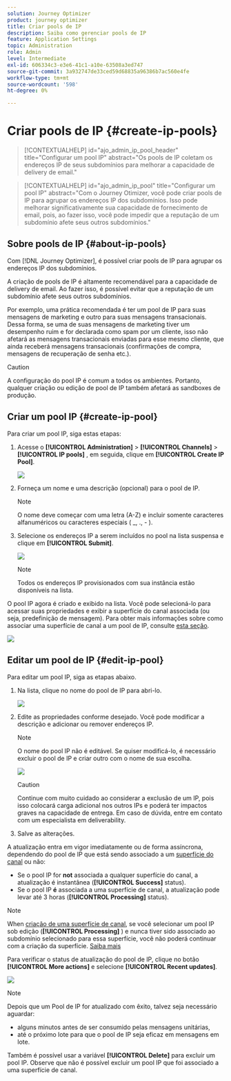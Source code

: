 ```yaml
---
solution: Journey Optimizer
product: journey optimizer
title: Criar pools de IP
description: Saiba como gerenciar pools de IP
feature: Application Settings
topic: Administration
role: Admin
level: Intermediate
exl-id: 606334c3-e3e6-41c1-a10e-63508a3ed747
source-git-commit: 3a932747de33ced59d68835a96386b7ac560e4fe
workflow-type: tm+mt
source-wordcount: '598'
ht-degree: 0%

---
```


# Criar pools de IP {#create-ip-pools}

>[!CONTEXTUALHELP]
>id="ajo_admin_ip_pool_header"
>title="Configurar um pool IP"
>abstract="Os pools de IP coletam os endereços IP de seus subdomínios para melhorar a capacidade de delivery de email."

>[!CONTEXTUALHELP]
>id="ajo_admin_ip_pool"
>title="Configurar um pool IP"
>abstract="Com o Journey Otimizer, você pode criar pools de IP para agrupar os endereços IP dos subdomínios. Isso pode melhorar significativamente sua capacidade de fornecimento de email, pois, ao fazer isso, você pode impedir que a reputação de um subdomínio afete seus outros subdomínios."

## Sobre pools de IP {#about-ip-pools}

Com [!DNL Journey Optimizer], é possível criar pools de IP para agrupar os endereços IP dos subdomínios.

A criação de pools de IP é altamente recomendável para a capacidade de delivery de email. Ao fazer isso, é possível evitar que a reputação de um subdomínio afete seus outros subdomínios.

Por exemplo, uma prática recomendada é ter um pool de IP para suas mensagens de marketing e outro para suas mensagens transacionais. Dessa forma, se uma de suas mensagens de marketing tiver um desempenho ruim e for declarada como spam por um cliente, isso não afetará as mensagens transacionais enviadas para esse mesmo cliente, que ainda receberá mensagens transacionais (confirmações de compra, mensagens de recuperação de senha etc.).

>[!CAUTION]
>
>A configuração do pool IP é comum a todos os ambientes. Portanto, qualquer criação ou edição de pool de IP também afetará as sandboxes de produção.

## Criar um pool IP {#create-ip-pool}

Para criar um pool IP, siga estas etapas:

1. Acesse o **[!UICONTROL Administration]** > **[!UICONTROL Channels]** > **[!UICONTROL IP pools]** , em seguida, clique em **[!UICONTROL Create IP Pool]**.

   ![](assets/ip-pool-create.png)

1. Forneça um nome e uma descrição (opcional) para o pool de IP.

   >[!NOTE]
   >
   >O nome deve começar com uma letra (A-Z) e incluir somente caracteres alfanuméricos ou caracteres especiais ( _, ., - ).

1. Selecione os endereços IP a serem incluídos no pool na lista suspensa e clique em **[!UICONTROL Submit]**.

   ![](assets/ip-pool-config.png)

   >[!NOTE]
   >
   >Todos os endereços IP provisionados com sua instância estão disponíveis na lista.

O pool IP agora é criado e exibido na lista. Você pode selecioná-lo para acessar suas propriedades e exibir a superfície do canal associada (ou seja, predefinição de mensagem). Para obter mais informações sobre como associar uma superfície de canal a um pool de IP, consulte [esta seção](channel-surfaces.md).

![](assets/ip-pool-created.png)

## Editar um pool de IP {#edit-ip-pool}

Para editar um pool IP, siga as etapas abaixo.

1. Na lista, clique no nome do pool de IP para abri-lo.

   ![](assets/ip-pool-list.png)

1. Edite as propriedades conforme desejado. Você pode modificar a descrição e adicionar ou remover endereços IP.

   >[!NOTE]
   >
   >O nome do pool IP não é editável. Se quiser modificá-lo, é necessário excluir o pool de IP e criar outro com o nome de sua escolha.

   ![](assets/ip-pool-edit.png)

   >[!CAUTION]
   >
   >Continue com muito cuidado ao considerar a exclusão de um IP, pois isso colocará carga adicional nos outros IPs e poderá ter impactos graves na capacidade de entrega. Em caso de dúvida, entre em contato com um especialista em deliverability.

1. Salve as alterações.

A atualização entra em vigor imediatamente ou de forma assíncrona, dependendo do pool de IP que está sendo associado a um [superfície do canal](channel-surfaces.md) ou não:

* Se o pool IP for **not** associada a qualquer superfície do canal, a atualização é instantânea (**[!UICONTROL Success]** status).
* Se o pool IP **é** associada a uma superfície de canal, a atualização pode levar até 3 horas (**[!UICONTROL Processing]** status).

>[!NOTE]
>
>When [criação de uma superfície de canal](channel-surfaces.md#create-channel-surface), se você selecionar um pool IP sob edição (**[!UICONTROL Processing]** ) e nunca tiver sido associado ao subdomínio selecionado para essa superfície, você não poderá continuar com a criação da superfície. [Saiba mais](channel-surfaces.md#subdomains-and-ip-pools)

Para verificar o status de atualização do pool de IP, clique no botão **[!UICONTROL More actions]** e selecione **[!UICONTROL Recent updates]**.

![](assets/ip-pool-recent-update.png)

>[!NOTE]
>
>Depois que um Pool de IP for atualizado com êxito, talvez seja necessário aguardar:
>* alguns minutos antes de ser consumido pelas mensagens unitárias,
>* até o próximo lote para que o pool de IP seja eficaz em mensagens em lote.


Também é possível usar a variável **[!UICONTROL Delete]** para excluir um pool IP. Observe que não é possível excluir um pool IP que foi associado a uma superfície de canal.

